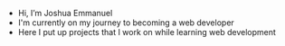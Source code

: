 - Hi, I’m Joshua Emmanuel
- I'm currently on my journey to becoming a web developer
- Here I put up projects that I work on while learning web development

<!---
joshua-emmanuel/joshua-emmanuel is a ✨ special ✨ repository because its `README.md` (this file) appears on your GitHub profile.
You can click the Preview link to take a look at your changes.
--->
